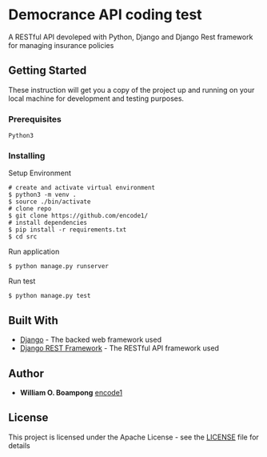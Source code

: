 # Democrance API coding test

A RESTful API devoleped with Python, Django and Django Rest framework for managing insurance policies

## Getting Started

These instruction will get you a copy of the project up and running on your local machine for development and testing purposes.

### Prerequisites


```
Python3
```

### Installing

Setup Environment

```
# create and activate virtual environment
$ python3 -m venv .
$ source ./bin/activate
# clone repo
$ git clone https://github.com/encode1/
# install dependencies
$ pip install -r requirements.txt
$ cd src
```

Run application

```
$ python manage.py runserver
```

Run test

```
$ python manage.py test
```

## Built With

* [Django](https://docs.djangoproject.com/en/3.0/) - The backed web framework used
* [Django REST Framework](https://www.django-rest-framework.org/tutorial/quickstart/) - The RESTful API framework used


## Author

* **William O. Boampong** [encode1](https://github.com/encode1)

## License

This project is licensed under the Apache License - see the [LICENSE](LICENSE) file for details

